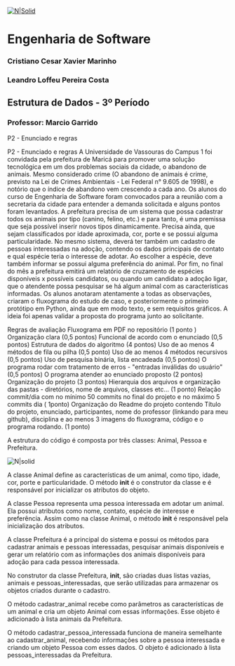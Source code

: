 [![N|Solid](https://universidadedevassouras.edu.br/wp-content/uploads/2022/03/campus_marica.png)](https://universidadedevassouras.edu.br/campus-marica/)

# Engenharia de Software
### Cristiano Cesar Xavier Marinho
### Leandro Loffeu Pereira Costa
## Estrutura de Dados - 3º Período
### Professor: Marcio Garrido

P2 - Enunciado e regras

P2 - Enunciado e regras
A Universidade de Vassouras do Campus 1 foi convidada pela prefeitura de Maricá para promover uma solução tecnológica em um dos problemas sociais da cidade, o abandono de animais. Mesmo considerado crime (O abandono de animais é crime, previsto na Lei de Crimes Ambientais - Lei Federal n° 9.605 de 1998), e notório que o índice de abandono vem crescendo a cada ano.
Os alunos do curso de Engenharia de Software foram convocados para a reunião com a secretaria da cidade para entender a demanda solicitada e alguns pontos foram levantados.
A prefeitura precisa de um sistema que possa cadastrar todos os animais por tipo (canino, felino, etc.) e para tanto, é uma premissa que seja possível inserir novos tipos dinamicamente. Precisa ainda, que sejam classificados por idade aproximada, cor, porte e se possui alguma particularidade. No mesmo sistema, deverá ter também um cadastro de pessoas interessadas na adoção, contendo os dados principais de contato e qual espécie teria o interesse de adotar. Ao escolher a espécie, deve também informar se possui alguma preferência do animal. Por fim, no final do mês a prefeitura emitirá um relatório de cruzamento de espécies disponíveis x possíveis candidatos, ou quando um candidato a adoção ligar, que o atendente possa pesquisar se há algum animal com as características informadas.
Os alunos anotaram atentamente a todas as observações, criaram o fluxograma do estudo de caso, e posteriormente o primeiro protótipo em Python, ainda que em modo texto, e sem requisitos gráficos. A ideia foi apenas validar a proposta do programa junto ao solicitante.


Regras de avaliação
Fluxograma em PDF no repositório (1 ponto )
Organização clara (0,5 pontos)
Funcional de acordo com o enunciado (0,5 pontos)
Estrutura de dados do algoritmo (4 pontos)
Uso de ao menos 4 métodos de fila ou pilha (0,5 ponto)
Uso de ao menos 4 métodos recursivos (0,5 pontos)
Uso de pesquisa binária, lista encadeada (0,5 pontos)
O programa rodar com tratamento de erros - "entradas inválidas do usuário" (0,5 pontos)
O programa atender ao enunciado proposto (2 pontos)
Organização do projeto (3 pontos)
Hierarquia dos arquivos e organização das pastas - diretórios, nome de arquivos, classes etc... (1 ponto)
Relação commit/dia com no mínimo 50 commits no final do projeto e no máximo 5 commits dia ( 1ponto)
Organização do Readme do projeto contendo Título do projeto, enunciado, participantes, nome do professor (linkando para meu github), disciplina e ao menos 3 imagens do fluxograma, código e o programa rodando. (1 ponto)




A estrutura do código é composta por três classes: Animal, Pessoa e Prefeitura.


![N|solid](https://github.com/leandroloffeu/Estrutura_de_dados_P1/blob/5d71a6c987f6922fd27baa393e167cdb357763a6/imagens/Obter%20todas%20as%20posi%C3%A7%C3%B5es%20dos%20elementos.PNG)

A classe Animal define as características de um animal, como tipo, idade, cor, porte e particularidade. O método __init__ é o construtor da classe e é responsável por inicializar os atributos do objeto.


A classe Pessoa representa uma pessoa interessada em adotar um animal. Ela possui atributos como nome, contato, espécie de interesse e preferência. Assim como na classe Animal, o método __init__ é responsável pela inicialização dos atributos.


A classe Prefeitura é a principal do sistema e possui os métodos para cadastrar animais e pessoas interessadas, pesquisar animais disponíveis e gerar um relatório com as informações dos animais disponíveis para adoção para cada pessoa interessada.



No construtor da classe Prefeitura, __init__, são criadas duas listas vazias, animais e pessoas_interessadas, que serão utilizadas para armazenar os objetos criados durante o cadastro.


O método cadastrar_animal recebe como parâmetros as características de um animal e cria um objeto Animal com essas informações. Esse objeto é adicionado à lista animais da Prefeitura.

O método cadastrar_pessoa_interessada funciona de maneira semelhante ao cadastrar_animal, recebendo informações sobre a pessoa interessada e criando um objeto Pessoa com esses dados. O objeto é adicionado à lista pessoas_interessadas da Prefeitura.



